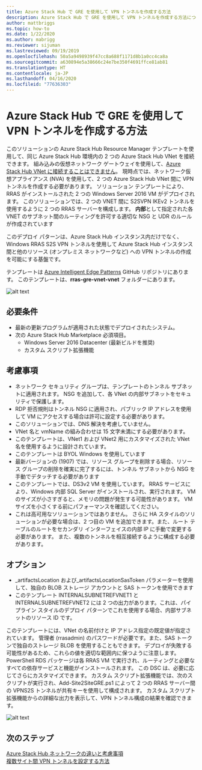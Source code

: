 ```yaml
---
title: Azure Stack Hub で GRE を使用して VPN トンネルを作成する方法
description: Azure Stack Hub で GRE を使用して VPN トンネルを作成する方法について説明します。
author: mattbriggs
ms.topic: how-to
ms.date: 1/22/2020
ms.author: mabrigg
ms.reviewer: sijuman
ms.lastreviewed: 09/19/2019
ms.openlocfilehash: 50a5a9498939f47cc8a688f1171d8b1a0cc4ca8a
ms.sourcegitcommit: a630894e5a38666c24e7be350f4691ffce81ab81
ms.translationtype: HT
ms.contentlocale: ja-JP
ms.lasthandoff: 04/16/2020
ms.locfileid: "77636303"
---
```

# <a name="how-to-create-a-vpn-tunnel-using-gre-in-azure-stack-hub"></a>Azure Stack Hub で GRE を使用して VPN トンネルを作成する方法

このソリューションの Azure Stack Hub Resource Manager テンプレートを使用して、同じ Azure Stack Hub 環境内の 2 つの Azure Stack Hub VNet を接続できます。 組み込みの仮想ネットワーク ゲートウェイを使用して、[Azure Stack Hub VNet に接続することはできません](https://docs.microsoft.com/azure-stack/user/azure-stack-network-differences)。 現時点では、ネットワーク仮想アプライアンス (NVA) を使用して、2 つの Azure Stack Hub VNet 間に VPN トンネルを作成する必要があります。 ソリューション テンプレートにより、RRAS がインストールされた 2 つの Windows Server 2016 VM がデプロイされます。 このソリューションでは、2 つの VNET 間に S2SVPN IKEv2 トンネルを使用するように 2 つの RRAS サーバーを構成します。 **内部**として指定された各 VNET のサブネット間のルーティングを許可する適切な NSG と UDR のルールが作成されています 

このデプロイ パターンは、Azure Stack Hub インスタンス内だけでなく、Windows RRAS S2S VPN トンネルを使用して Azure Stack Hub インスタンス間と他のリソース (オンプレミス ネットワークなど) への VPN トンネルの作成を可能にする基盤です。

テンプレートは [Azure Intelligent Edge Patterns](https://github.com/Azure-Samples/azure-intelligent-edge-patterns) GitHub リポジトリにあります。 このテンプレートは、**rras-gre-vnet-vnet** フォルダーにあります。 

![alt text](./media/azure-stack-network-howto-vpn-tunnel-gre/overview.png)

## <a name="requirements"></a>必要条件

- 最新の更新プログラムが適用された状態でデプロイされたシステム。 
- 次の Azure Stack Hub Marketplace 必須項目。
    -  Windows Server 2016 Datacenter (最新ビルドを推奨)
    -  カスタム スクリプト拡張機能

## <a name="things-to-consider"></a>考慮事項

- ネットワーク セキュリティ グループは、テンプレートのトンネル サブネットに適用されます。 NSG を追加して、各 VNet の内部サブネットをセキュリティで保護します。
- RDP 拒否規則はトンネル NSG に適用され、パブリック IP アドレスを使用して VM にアクセスする場合は許可に設定する必要があります。
- このソリューションでは、DNS 解決を考慮していません。
- VNet 名と vmName の組み合わせは 15 文字未満にする必要があります。
- このテンプレートは、VNet1 および VNet2 用にカスタマイズされた VNet 名を使用するように設計されています。
- このテンプレートは BYOL Windows を使用しています
- 最新バージョンの (1907) では、リソース グループを削除する場合、リソース グループの削除を確実に完了するには、トンネル サブネットから NSG を手動でデタッチする必要があります
- このテンプレートでは、DS3v2 VM を使用しています。 RRAS サービスにより、Windows 内部 SQL Server がインストールされ、実行されます。 VM のサイズが小さすぎると、メモリの問題が発生する可能性があります。 VM サイズを小さくする前にパフォーマンスを確認してください。
- これは高可用なソリューションではありません。 さらに HA スタイルのソリューションが必要な場合は、2 つ目の VM を追加できます。また、ルート テーブルのルートをセカンダリ インターフェイスの内部 IP に手動で変更する必要があります。 また、複数のトンネルを相互接続するように構成する必要があります。

## <a name="options"></a>オプション

- _artifactsLocation および_artifactsLocationSasToken パラメーターを使用して、独自の BLOB ストレージ アカウントと SAS トークンを使用できます
- このテンプレート INTERNALSUBNETREFVNET1 と INTERNALSUBNETREFVNET2 には 2 つの出力があります。これは、パイプライン スタイルのデプロイ パターンでこれを使用する場合、内部サブネットのリソース ID です。

このテンプレートには、VNet の名前付けと IP アドレス指定の既定値が指定されています。 管理者 (rrasadmin) のパスワードが必要です。また、SAS トークンで独自のストレージ BLOB を使用することもできます。 デプロイが失敗する可能性があるため、これらの値を適切な範囲内に保つように注意します。 PowerShell RDS パッケージは各 RRAS VM で実行され、ルーティングと必要なすべての依存サービスと機能がインストールされます。 この DSC は、必要に応じてさらにカスタマイズできます。 カスタム スクリプト拡張機能では、次のスクリプトが実行され、Add-Site2SiteGRE.ps1 によって 2 つの RRAS サーバー間の VPNS2S トンネルが共有キーを使用して構成されます。 カスタム スクリプト拡張機能からの詳細な出力を表示して、VPN トンネル構成の結果を確認できます。

![alt text](./media/azure-stack-network-howto-vpn-tunnel-gre/s2svpntunnel.png)

## <a name="next-steps"></a>次のステップ

[Azure Stack Hub ネットワークの違いと考慮事項](azure-stack-network-differences.md)  
[複数サイト間 VPN トンネルを設定する方法](network-howto-vpn-tunnel.md)